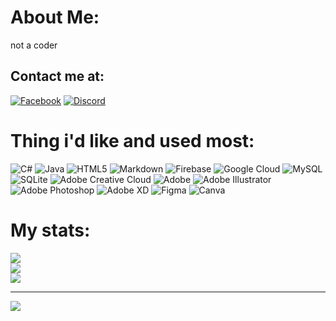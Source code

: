 # About Me:
not a coder<br>

## Contact me at:
[![Facebook](https://img.shields.io/badge/Facebook-%231877F2.svg?logo=Facebook&logoColor=white)](https://facebook.com/Bachogankteam)  [![Discord](https://img.shields.io/badge/Discord-%237289DA.svg?logo=discord&logoColor=white)](https:/discord.com) 
# Thing i'd like and used most:
![C#](https://img.shields.io/badge/c%23-%23239120.svg?style=for-the-badge&logo=c-sharp&logoColor=white) ![Java](https://img.shields.io/badge/java-%23ED8B00.svg?style=for-the-badge&logo=openjdk&logoColor=white) ![HTML5](https://img.shields.io/badge/html5-%23E34F26.svg?style=for-the-badge&logo=html5&logoColor=white) ![Markdown](https://img.shields.io/badge/markdown-%23000000.svg?style=for-the-badge&logo=markdown&logoColor=white) ![Firebase](https://img.shields.io/badge/firebase-%23039BE5.svg?style=for-the-badge&logo=firebase) ![Google Cloud](https://img.shields.io/badge/GoogleCloud-%234285F4.svg?style=for-the-badge&logo=google-cloud&logoColor=white) ![MySQL](https://img.shields.io/badge/mysql-%2300000f.svg?style=for-the-badge&logo=mysql&logoColor=white) ![SQLite](https://img.shields.io/badge/sqlite-%2307405e.svg?style=for-the-badge&logo=sqlite&logoColor=white) ![Adobe Creative Cloud](https://img.shields.io/badge/Adobe%20Creative%20Cloud-DA1F26.svg?style=for-the-badge&logo=Adobe%20Creative%20Cloud&logoColor=white) ![Adobe](https://img.shields.io/badge/adobe-%23FF0000.svg?style=for-the-badge&logo=adobe&logoColor=white) ![Adobe Illustrator](https://img.shields.io/badge/adobe%20illustrator-%23FF9A00.svg?style=for-the-badge&logo=adobe%20illustrator&logoColor=white) ![Adobe Photoshop](https://img.shields.io/badge/adobe%20photoshop-%2331A8FF.svg?style=for-the-badge&logo=adobe%20photoshop&logoColor=white) ![Adobe XD](https://img.shields.io/badge/Adobe%20XD-470137?style=for-the-badge&logo=Adobe%20XD&logoColor=#FF61F6) ![Figma](https://img.shields.io/badge/figma-%23F24E1E.svg?style=for-the-badge&logo=figma&logoColor=white) ![Canva](https://img.shields.io/badge/Canva-%2300C4CC.svg?style=for-the-badge&logo=Canva&logoColor=white)
# My stats:
![](https://github-readme-stats.vercel.app/api?username=noitinhyeubocdau&theme=dark&hide_border=false&include_all_commits=false&count_private=false)<br/>
![](https://github-readme-streak-stats.herokuapp.com/?user=noitinhyeubocdau&theme=dark&hide_border=false)<br/>
![](https://github-readme-stats.vercel.app/api/top-langs/?username=noitinhyeubocdau&theme=dark&hide_border=false&include_all_commits=false&count_private=false&layout=compact)

---
[![](https://visitcount.itsvg.in/api?id=noitinhyeubocdau&icon=0&color=0)](https://visitcount.itsvg.in)

